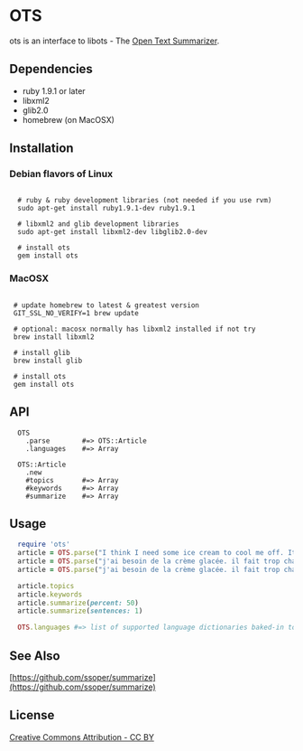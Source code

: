 # OTS

ots is an interface to libots - The [Open Text Summarizer](http://libots.sourceforge.net/).

## Dependencies

  * ruby 1.9.1 or later
  * libxml2
  * glib2.0
  * homebrew (on MacOSX)

## Installation

### Debian flavors of Linux

```

  # ruby & ruby development libraries (not needed if you use rvm)
  sudo apt-get install ruby1.9.1-dev ruby1.9.1

  # libxml2 and glib development libraries
  sudo apt-get install libxml2-dev libglib2.0-dev

  # install ots
  gem install ots

```

### MacOSX


```

 # update homebrew to latest & greatest version
 GIT_SSL_NO_VERIFY=1 brew update

 # optional: macosx normally has libxml2 installed if not try
 brew install libxml2

 # install glib
 brew install glib

 # install ots
 gem install ots

```

## API

```
  OTS
    .parse        #=> OTS::Article
    .languages    #=> Array

  OTS::Article
    .new
    #topics       #=> Array
    #keywords     #=> Array
    #summarize    #=> Array

```

## Usage

```ruby
  require 'ots'
  article = OTS.parse("I think I need some ice cream to cool me off. It is too hot down under")
  article = OTS.parse("j'ai besoin de la crème glacée. il fait trop chaud en australie.", language: "fr")
  article = OTS.parse("j'ai besoin de la crème glacée. il fait trop chaud en australie.", dictionary: "custom.xml")

  article.topics
  article.keywords
  article.summarize(percent: 50)
  article.summarize(sentences: 1)

  OTS.languages #=> list of supported language dictionaries baked-in to libots
```

## See Also

[https://github.com/ssoper/summarize](https://github.com/ssoper/summarize)

## License

[Creative Commons Attribution - CC BY](http://creativecommons.org/licenses/by/3.0)
